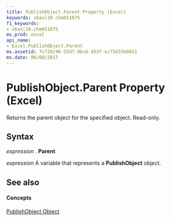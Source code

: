 ```yaml
---
title: PublishObject.Parent Property (Excel)
keywords: vbaxl10.chm651075
f1_keywords:
- vbaxl10.chm651075
ms.prod: excel
api_name:
- Excel.PublishObject.Parent
ms.assetid: 7cf20c96-55d7-9bc6-453f-ec75d33e0651
ms.date: 06/08/2017
---
```



# PublishObject.Parent Property (Excel)

Returns the parent object for the specified object. Read-only.


## Syntax

 _expression_ . **Parent**

 _expression_ A variable that represents a **PublishObject** object.


## See also


#### Concepts


[PublishObject Object](Excel.PublishObject.md)

